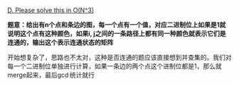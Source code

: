 [D. Please solve this in O(N^3)](https://codeforces.com/gym/105819/problem/D)

**题意：给出有n个点和条边的图，每一个点有一个值，对应二进制位上如果是1就说明这个点有这种颜色，如果i, j之间的一条路径上都有同一种颜色就表示它们是连通的，输出这个表示连通状态的矩阵**

开始想复杂了，思路也不太对，这种是否连通的题应该直接想到并查集的。我们对每一个二进制位单独进行计算，如果一条边的两个点这个进制位都是1，那么就merge起来，最后$\gcd$统计就行
